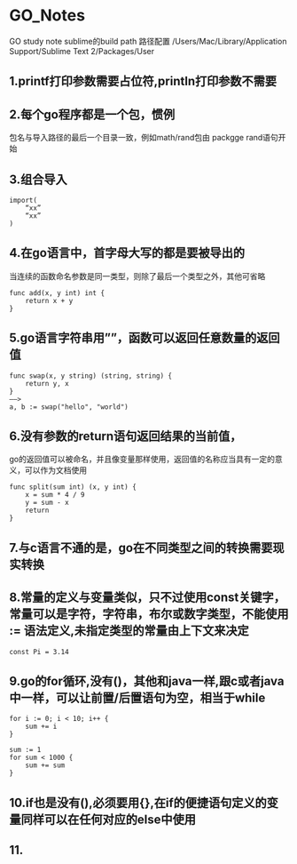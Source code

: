 # GO_Notes
GO study note 
sublime的build path 路径配置
/Users/Mac/Library/Application Support/Sublime Text 2/Packages/User

## 1.printf打印参数需要占位符,println打印参数不需要
## 2.每个go程序都是一个包，惯例
包名与导入路径的最后一个目录一致，例如math/rand包由 packgge rand语句开始

## 3.组合导入
```
import(
	“xx”
	“xx”
)
```

## 4.在go语言中，首字母大写的都是要被导出的
当连续的函数命名参数是同一类型，则除了最后一个类型之外，其他可省略
```
func add(x, y int) int {
	return x + y
}
```

## 5.go语言字符串用””，函数可以返回任意数量的返回值
```
func swap(x, y string) (string, string) {
	return y, x
}
——>
a, b := swap("hello", "world")
```

## 6.没有参数的return语句返回结果的当前值，
go的返回值可以被命名，并且像变量那样使用，返回值的名称应当具有一定的意义，可以作为文档使用
```
func split(sum int) (x, y int) {
	x = sum * 4 / 9
	y = sum - x
	return
}
```

## 7.与c语言不通的是，go在不同类型之间的转换需要现实转换

## 8.常量的定义与变量类似，只不过使用const关键字，常量可以是字符，字符串，布尔或数字类型，不能使用 := 语法定义,未指定类型的常量由上下文来决定
```
const Pi = 3.14
```

## 9.go的for循环,没有()，其他和java一样,跟c或者java中一样，可以让前置/后置语句为空，相当于while
```
for i := 0; i < 10; i++ {
    sum += i
}
	
sum := 1
for sum < 1000 {
    sum += sum
}
```

## 10.if也是没有(),必须要用{},在if的便捷语句定义的变量同样可以在任何对应的else中使用

## 11.
